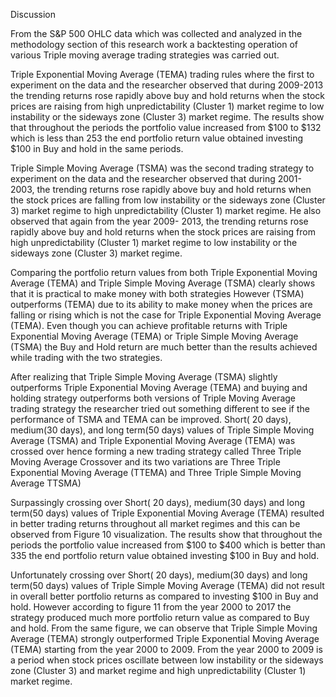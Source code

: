 Discussion

From the S&P 500 OHLC data which was collected and analyzed in the methodology section of this research work a backtesting operation of various Triple moving average trading strategies was carried out. 

Triple Exponential Moving Average (TEMA) trading rules where the first to experiment on the data and the researcher observed that during 2009-2013 the trending returns rose rapidly above buy and hold returns when the stock prices are raising from high unpredictability (Cluster 1) market regime to low instability or the sideways zone (Cluster 3) market regime. The results show that throughout the periods the portfolio value increased from $100 to $132 which is less than 253 the end portfolio return value obtained investing $100 in Buy and hold in the same periods.

Triple Simple Moving Average (TSMA) was the second trading strategy to experiment on the data and the researcher observed that during 2001- 2003, the trending returns rose rapidly above buy and hold returns when the stock prices are falling from low instability or the sideways zone (Cluster 3) market regime to high unpredictability (Cluster 1) market regime. He also observed that again from the year 2009- 2013, the trending returns rose rapidly above buy and hold returns when the stock prices are raising from high unpredictability (Cluster 1) market regime to low instability or the sideways zone (Cluster 3) market regime. 

Comparing the portfolio return values from both Triple Exponential Moving Average (TEMA) and Triple Simple Moving Average (TSMA) clearly shows that it is practical to make money with both strategies However (TSMA) outperforms (TEMA) due to its ability to make money when the prices are falling or rising which is not the case for Triple Exponential Moving Average (TEMA). Even though you can achieve profitable returns with Triple Exponential Moving Average (TEMA) or Triple Simple Moving Average (TSMA) the Buy and Hold return are much better than the results achieved while trading with the two strategies.

After realizing that Triple Simple Moving Average (TSMA) slightly outperforms Triple Exponential Moving Average (TEMA) and buying and holding strategy outperforms both versions of Triple Moving Average trading strategy the researcher tried out something different to see if the performance of TSMA and TEMA can be improved. Short( 20 days), medium(30 days), and long term(50 days) values of Triple Simple Moving Average (TSMA)  and Triple Exponential Moving Average (TEMA) was crossed over hence forming a new trading strategy called Three Triple Moving Average Crossover and its two variations are Three Triple Exponential Moving Average (TTEMA) and Three Triple Simple Moving Average TTSMA)

Surpassingly crossing over Short( 20 days), medium(30 days) and long term(50 days) values of Triple Exponential Moving Average (TEMA) resulted in better trading returns throughout all market regimes and this can be observed from Figure 10 visualization. The results show that throughout the periods the portfolio value increased from $100 to $400 which is better than 335 the end portfolio return value obtained investing $100 in Buy and hold.

 Unfortunately crossing over Short( 20 days), medium(30 days) and long term(50 days) values of Triple  Simple Moving Average (TEMA) did not result in overall better portfolio returns as compared to investing $100 in Buy and hold. However according to figure 11 from the year 2000 to 2017 the strategy produced much more portfolio return value as compared to   Buy and hold. From the same figure, we can observe that Triple  Simple Moving Average (TEMA) strongly outperformed Triple Exponential Moving Average (TEMA) starting from the year 2000 to 2009. From the year 2000 to 2009 is a period when stock prices oscillate between low instability or the sideways zone (Cluster 3) and market regime and high unpredictability (Cluster 1) market regime.


